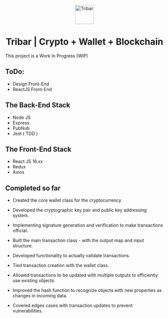 <p align="center">
  <a href="https://www.tribar.io">
    <img alt="Tribar" src="https://i.imgur.com/KlPaqCk.png" width="60" />
  </a>
</p>
<h1 align="center">Tribar | Crypto + Wallet + Blockchain </h1>


This project is a Work In Progress (WIP) 

## ToDo:
- Design Front-End
- ReactJS Front-End

## The Back-End Stack
- Node JS
- Express
- PubNub
- Jest ( TDD )

## The Front-End Stack
- React JS 16.xx
- Redux
- Axios

## Completed so far
- Created the core wallet class for the cryptocurrency.

- Developed the cryptographic key pair and public key addressing system.

- Implementing signature generation and verification to make transactions official.

- Built the main transaction class - with the output map and input structure.

- Developed functionality to actually validate transactions.

- Tied transaction creation with the wallet class.

- Allowed transactions to be updated with multiple outputs to efficiently use existing objects.

- Improved the hash function to recognize objects with new properties as changes in incoming data.

- Covered edges cases with transaction updates to prevent vulnerabilities.